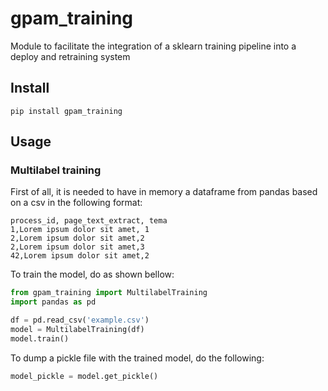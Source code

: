 # gpam_training
Module to facilitate the integration of a sklearn training pipeline into a deploy and retraining system

## Install

```
pip install gpam_training
```

## Usage

### Multilabel training

First of all, it is needed to have in memory a dataframe from pandas based on a csv in the following format:

```csv
process_id, page_text_extract, tema
1,Lorem ipsum dolor sit amet, 1
2,Lorem ipsum dolor sit amet,2
2,Lorem ipsum dolor sit amet,3
42,Lorem ipsum dolor sit amet,2
```

To train the model, do as shown bellow:

```python
from gpam_training import MultilabelTraining
import pandas as pd

df = pd.read_csv('example.csv')
model = MultilabelTraining(df)
model.train()
```

To dump a pickle file with the trained model, do the following:
 
```python
model_pickle = model.get_pickle()
```
